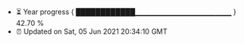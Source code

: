 - ⏳ Year progress { ████████████▁▁▁▁▁▁▁▁▁▁▁▁▁▁▁▁▁▁ } 42.70 %
- ⏰ Updated on Sat, 05 Jun 2021 20:34:10 GMT

